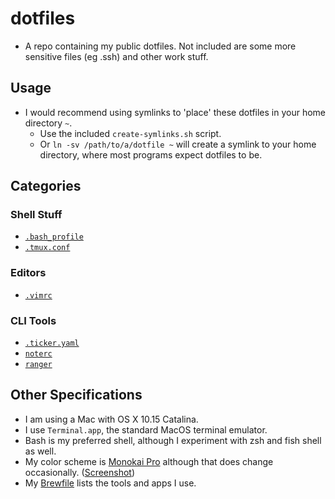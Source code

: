 # dotfiles

- A repo containing my public dotfiles. Not included are some more sensitive files (eg .ssh) and other work stuff.

## Usage

- I would recommend using symlinks to 'place' these dotfiles in your home directory `~`.
  - Use the included `create-symlinks.sh` script.
  - Or `ln -sv /path/to/a/dotfile ~` will create a symlink to your home directory, where most programs expect dotfiles to be.

## Categories

### Shell Stuff

- [`.bash_profile`](./.bash_profile)
- [`.tmux.conf`](./.tmux.conf)

### Editors

- [`.vimrc`](./.vimrc)

### CLI Tools

- [`.ticker.yaml`](./.ticker.yaml)
- [`noterc`](./.config/notekeeper/noterc)
- [`ranger`](./.config/ranger)

## Other Specifications

- I am using a Mac with OS X 10.15 Catalina.
- I use `Terminal.app`, the standard MacOS terminal emulator.
- Bash is my preferred shell, although I experiment with zsh and fish shell as
  well.
- My color scheme is [Monokai Pro](https://github.com/dcchambers/macos-terminal-themes/blob/master/schemes/Monokai%20Pro%20\(Filter%20Spectrum\).terminal) although that does change occasionally. ([Screenshot](https://github.com/dcchambers/macos-terminal-themes/blob/master/screenshots/monokai_pro__filter_spectrum_.terminal.png))
- My [Brewfile](https://github.com/dcchambers/mac-config) lists the tools and apps I use.
